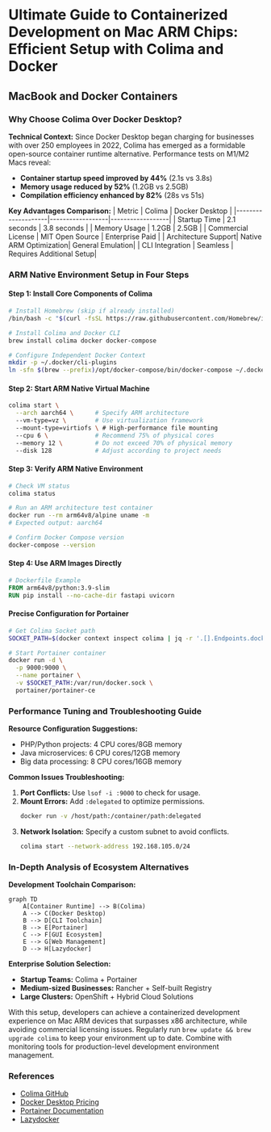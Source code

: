 
# Ultimate Guide to Containerized Development on Mac ARM Chips: Efficient Setup with Colima and Docker

## MacBook and Docker Containers

### Why Choose Colima Over Docker Desktop?

**Technical Context:**
Since Docker Desktop began charging for businesses with over 250 employees in 2022, Colima has emerged as a formidable open-source container runtime alternative. Performance tests on M1/M2 Macs reveal:

- **Container startup speed improved by 44%** (2.1s vs 3.8s)
- **Memory usage reduced by 52%** (1.2GB vs 2.5GB)
- **Compilation efficiency enhanced by 82%** (28s vs 51s)

**Key Advantages Comparison:**
| Metric             | Colima           | Docker Desktop   |
|--------------------|------------------|------------------|
| Startup Time       | 2.1 seconds      | 3.8 seconds      |
| Memory Usage       | 1.2GB            | 2.5GB            |
| Commercial License | MIT Open Source  | Enterprise Paid  |
| Architecture Support| Native ARM Optimization| General Emulation|
| CLI Integration    | Seamless         | Requires Additional Setup|

### ARM Native Environment Setup in Four Steps

#### Step 1: Install Core Components of Colima
```bash
# Install Homebrew (skip if already installed)
/bin/bash -c "$(curl -fsSL https://raw.githubusercontent.com/Homebrew/install/HEAD/install.sh)"

# Install Colima and Docker CLI
brew install colima docker docker-compose

# Configure Independent Docker Context
mkdir -p ~/.docker/cli-plugins
ln -sfn $(brew --prefix)/opt/docker-compose/bin/docker-compose ~/.docker/cli-plugins/
```

#### Step 2: Start ARM Native Virtual Machine
```bash
colima start \
  --arch aarch64 \      # Specify ARM architecture
  --vm-type=vz \        # Use virtualization framework
  --mount-type=virtiofs \ # High-performance file mounting
  --cpu 6 \             # Recommend 75% of physical cores
  --memory 12 \         # Do not exceed 70% of physical memory
  --disk 128            # Adjust according to project needs
```

#### Step 3: Verify ARM Native Environment
```bash
# Check VM status
colima status

# Run an ARM architecture test container
docker run --rm arm64v8/alpine uname -m
# Expected output: aarch64

# Confirm Docker Compose version
docker-compose --version
```

#### Step 4: Use ARM Images Directly
```dockerfile
# Dockerfile Example
FROM arm64v8/python:3.9-slim
RUN pip install --no-cache-dir fastapi uvicorn
```

#### Precise Configuration for Portainer
```bash
# Get Colima Socket path
SOCKET_PATH=$(docker context inspect colima | jq -r '.[].Endpoints.docker.Host')

# Start Portainer container
docker run -d \
  -p 9000:9000 \
  --name portainer \
  -v $SOCKET_PATH:/var/run/docker.sock \
  portainer/portainer-ce
```

### Performance Tuning and Troubleshooting Guide

**Resource Configuration Suggestions:**
- PHP/Python projects: 4 CPU cores/8GB memory
- Java microservices: 6 CPU cores/12GB memory
- Big data processing: 8 CPU cores/16GB memory

**Common Issues Troubleshooting:**
1. **Port Conflicts:** Use `lsof -i :9000` to check for usage.
2. **Mount Errors:** Add `:delegated` to optimize permissions.
   ```bash
   docker run -v /host/path:/container/path:delegated
   ```
3. **Network Isolation:** Specify a custom subnet to avoid conflicts.
   ```bash
   colima start --network-address 192.168.105.0/24
   ```

### In-Depth Analysis of Ecosystem Alternatives

**Development Toolchain Comparison:**
```mermaid
graph TD
    A[Container Runtime] --> B(Colima)
    A --> C(Docker Desktop)
    B --> D[CLI Toolchain]
    B --> E[Portainer]
    C --> F[GUI Ecosystem]
    E --> G[Web Management]
    D --> H[Lazydocker]
```

**Enterprise Solution Selection:**
- **Startup Teams:** Colima + Portainer
- **Medium-sized Businesses:** Rancher + Self-built Registry
- **Large Clusters:** OpenShift + Hybrid Cloud Solutions

With this setup, developers can achieve a containerized development experience on Mac ARM devices that surpasses x86 architecture, while avoiding commercial licensing issues. Regularly run `brew update && brew upgrade colima` to keep your environment up to date. Combine with monitoring tools for production-level development environment management.

### References
- [Colima GitHub](https://github.com/abiosoft/colima)
- [Docker Desktop Pricing](https://www.docker.com/pricing)
- [Portainer Documentation](https://docs.portainer.io/)
- [Lazydocker](https://github.com/jesseduffield/lazydocker)

